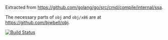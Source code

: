 Extracted from https://github.com/golang/go/src/cmd/compile/internal/ssa.

The necessary parts of `obj` and `obj/x86` are at https://github.com/bjwbell/obj.


[![Build Status](https://travis-ci.org/bjwbell/ssa.svg?branch=master)](https://travis-ci.org/bjwbell/ssa)

